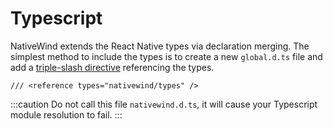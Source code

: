 # Typescript

NativeWind extends the React Native types via declaration merging. The simplest method to include the types is to create a new `global.d.ts` file and add a [triple-slash directive](https://www.typescriptlang.org/docs/handbook/triple-slash-directives.html) referencing the types.

```tsx
/// <reference types="nativewind/types" />
```

:::caution
Do not call this file `nativewind.d.ts`, it will cause your Typescript module resolution to fail.
:::
